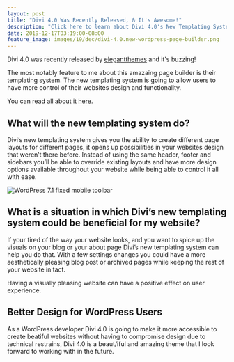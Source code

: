 ```yaml
---
layout: post
title: "Divi 4.0 Was Recently Released, & It's Awesome!"
description: "Click here to learn about Divi 4.0's New Templating System & More"
date: 2019-12-17T03:19:00-08:00
feature_image: images/19/dec/divi-4.0.new-wordpress-page-builder.png
---
```



Divi 4.0 was recently released by [elegantthemes](https://www.elegantthemes.com/) and it's buzzing!

The most notably feature to me about this amazaing page builder is their templating system.  The new templating system is going to allow users to have more control of their websites design and functionality.

You can read all about it [here](https://www.elegantthemes.com/blog/theme-releases/divi-4).



## What will the new templating system do?
Divi’s new templating system gives you the ability to create different page layouts for different pages, it opens up possibilities in your websites design that weren’t there before.  Instead of using the same header, footer and sidebars you’ll be able to override existing layouts and have more design options available throughout your website while being able to control it all with ease.

![WordPress 7.1 fixed mobile toolbar](https://www.elegantthemes.com/blog/wp-content/uploads/2019/10/divi4-UI.jpg)


## What is a situation in which Divi’s new templating system could be beneficial for my website?
If your tired of the way your website looks, and you want to spice up the visuals on your blog or your about page Divi’s new templating system can help you do that.  With a few settings changes you could have a more aesthetically pleasing blog post or archived pages while keeping the rest of your website in tact. 

Having a visually pleasing website can have a positive effect on user experience.  

## Better Design for WordPress Users
As a WordPress developer Divi 4.0 is going to make it more accessible to create beatiful websites without having to compromise design due to technical restrains, Divi 4.0 is a beaut/iful and amazing theme that I look forward to working with in the future.
